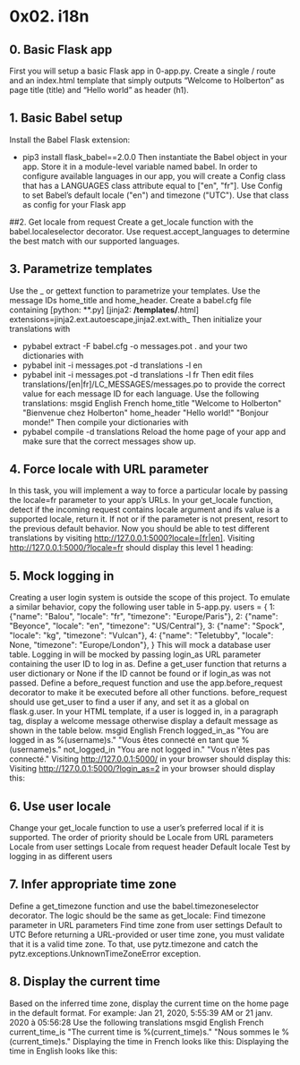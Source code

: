 # 0x02. i18n

## 0. Basic Flask app
First you will setup a basic Flask app in 0-app.py. Create a single / route and an index.html template that simply outputs “Welcome to Holberton” as page title (title) and “Hello world” as header (h1).

## 1. Basic Babel setup
Install the Babel Flask extension:

- pip3 install flask_babel==2.0.0
Then instantiate the Babel object in your app. Store it in a module-level variable named babel.
In order to configure available languages in our app, you will create a Config class that has a LANGUAGES class attribute equal to ["en", "fr"].
Use Config to set Babel’s default locale ("en") and timezone ("UTC").
Use that class as config for your Flask app

##2. Get locale from request
Create a get_locale function with the babel.localeselector decorator. Use request.accept_languages to determine the best match with our supported languages.

## 3. Parametrize templates
Use the _ or gettext function to parametrize your templates. Use the message IDs home_title and home_header.
Create a babel.cfg file containing
[python: **.py]
[jinja2: **/templates/**.html]
extensions=jinja2.ext.autoescape,jinja2.ext.with_
Then initialize your translations with
- pybabel extract -F babel.cfg -o messages.pot .
and your two dictionaries with
- pybabel init -i messages.pot -d translations -l en
- pybabel init -i messages.pot -d translations -l fr
Then edit files translations/[en|fr]/LC_MESSAGES/messages.po to provide the correct value for each message ID for each language. Use the following translations:
msgid	English	French
home_title	"Welcome to Holberton"	"Bienvenue chez Holberton"
home_header	"Hello world!"	"Bonjour monde!"
Then compile your dictionaries with
- pybabel compile -d translations
Reload the home page of your app and make sure that the correct messages show up.

## 4. Force locale with URL parameter
In this task, you will implement a way to force a particular locale by passing the locale=fr parameter to your app’s URLs.
In your get_locale function, detect if the incoming request contains locale argument and ifs value is a supported locale, return it. If not or if the parameter is not present, resort to the previous default behavior.
Now you should be able to test different translations by visiting http://127.0.0.1:5000?locale=[fr|en].
Visiting http://127.0.0.1:5000/?locale=fr should display this level 1 heading:

## 5. Mock logging in
Creating a user login system is outside the scope of this project. To emulate a similar behavior, copy the following user table in 5-app.py.
users = {
    1: {"name": "Balou", "locale": "fr", "timezone": "Europe/Paris"},
    2: {"name": "Beyonce", "locale": "en", "timezone": "US/Central"},
    3: {"name": "Spock", "locale": "kg", "timezone": "Vulcan"},
    4: {"name": "Teletubby", "locale": None, "timezone": "Europe/London"},
}
This will mock a database user table. Logging in will be mocked by passing login_as URL parameter containing the user ID to log in as.
Define a get_user function that returns a user dictionary or None if the ID cannot be found or if login_as was not passed.
Define a before_request function and use the app.before_request decorator to make it be executed before all other functions. before_request should use get_user to find a user if any, and set it as a global on flask.g.user.
In your HTML template, if a user is logged in, in a paragraph tag, display a welcome message otherwise display a default message as shown in the table below.
msgid	English	French
logged_in_as	"You are logged in as %(username)s."	"Vous êtes connecté en tant que %(username)s."
not_logged_in	"You are not logged in."	"Vous n'êtes pas connecté."
Visiting http://127.0.0.1:5000/ in your browser should display this:
Visiting http://127.0.0.1:5000/?login_as=2 in your browser should display this:

## 6. Use user locale
Change your get_locale function to use a user’s preferred local if it is supported.
The order of priority should be
Locale from URL parameters
Locale from user settings
Locale from request header
Default locale
Test by logging in as different users

## 7. Infer appropriate time zone
Define a get_timezone function and use the babel.timezoneselector decorator.
The logic should be the same as get_locale:
Find timezone parameter in URL parameters
Find time zone from user settings
Default to UTC
Before returning a URL-provided or user time zone, you must validate that it is a valid time zone. To that, use pytz.timezone and catch the pytz.exceptions.UnknownTimeZoneError exception.

## 8. Display the current time
Based on the inferred time zone, display the current time on the home page in the default format. For example:
Jan 21, 2020, 5:55:39 AM or 21 janv. 2020 à 05:56:28
Use the following translations
msgid	English	French
current_time_is	"The current time is %(current_time)s."	"Nous sommes le %(current_time)s."
Displaying the time in French looks like this:
Displaying the time in English looks like this:


